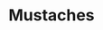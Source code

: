 ---
title: Mustaches
image: "assets/img/portfolio/mustache1.JPG"

caption:
  title: 
  thumbnail: "assets/img/portfolio/mustache1.JPG"
---